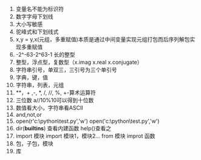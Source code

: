 1. 变量名不能为标识符
2. 数字字母下划线
3. 大小写敏感
4. 驼峰式和下划线式
5. x,y = y,x(元组，多重赋值)本质是通过中间变量实现元组打包而后序列解包实现多重赋值
6. -2^-63-2^63-1 长的整型
7. 整型，浮点型，复数型（x.imag x.real x.conjugate）
8. 字符串引号，单双三，三引号为三个单引号
9. 字典，键，值
10. 字符串，列表，元组
11. **，+ ,-, *, /, //, %, +-算术运算符
12. 三位数 a//10%10可以得到十位数
13. 数值看大小，字符串看ASCII
14. and,not,or
15. open(r'c:\python\test.py','w')  open('c:\\python\\test.py','w')
16. dir(__builtins__) 查看内建函数 help()查看之
17. import 模块                import 模块1，模块2...   from 模块 improt 函数
18. 包，子包，模块
19. 库
